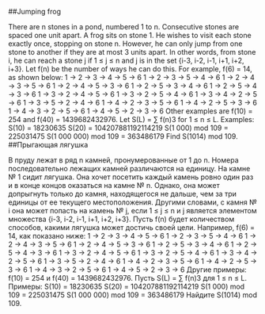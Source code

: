 ##Jumping frog

There are n stones in a pond, numbered 1 to n. Consecutive stones are spaced one unit apart.
A frog sits on stone 1. He wishes to visit each stone exactly once, stopping on stone n. However, he can only jump from one stone to another if they are at most 3 units apart. In other words, from stone i, he can reach a stone j if 1 ≤ j ≤ n and j is in the set {i-3, i-2, i-1, i+1, i+2, i+3}.
Let f(n) be the number of ways he can do this. For example, f(6) = 14, as shown below:
1 → 2 → 3 → 4 → 5 → 6 
1 → 2 → 3 → 5 → 4 → 6 
1 → 2 → 4 → 3 → 5 → 6 
1 → 2 → 4 → 5 → 3 → 6 
1 → 2 → 5 → 3 → 4 → 6 
1 → 2 → 5 → 4 → 3 → 6 
1 → 3 → 2 → 4 → 5 → 6 
1 → 3 → 2 → 5 → 4 → 6 
1 → 3 → 4 → 2 → 5 → 6 
1 → 3 → 5 → 2 → 4 → 6 
1 → 4 → 2 → 3 → 5 → 6 
1 → 4 → 2 → 5 → 3 → 6 
1 → 4 → 3 → 2 → 5 → 6 
1 → 4 → 5 → 2 → 3 → 6
Other examples are f(10) = 254 and f(40) = 1439682432976.
Let S(L) = ∑ f(n)3 for 1 ≤ n ≤ L.
Examples:
S(10) = 18230635
S(20) = 104207881192114219
S(1 000) mod 109 = 225031475
S(1 000 000) mod 109 = 363486179
Find S(1014) mod 109.
##Прыгающая лягушка

В пруду лежат в ряд n камней, пронумерованные от 1 до n. Номера последовательно лежащих камней различаются на единицу.
На камне № 1 сидит лягушка. Она хочет посетить каждый камень ровно один раз и в конце концов оказаться на камне № n. Однако, она может допрыгнуть только до камня, находящегося не дальше, чем за три единицы от ее текущего местоположения. Другими словами, с камня № i она может попасть на камень № j, если 1 ≤ j ≤ n и j является элементом множества {i-3, i-2, i-1, i+1, i+2, i+3}.
Пусть f(n) будет количеством способов, какими лягушка может достичь своей цели. Например, f(6) = 14, как показано ниже:
1 → 2 → 3 → 4 → 5 → 6 
1 → 2 → 3 → 5 → 4 → 6 
1 → 2 → 4 → 3 → 5 → 6 
1 → 2 → 4 → 5 → 3 → 6 
1 → 2 → 5 → 3 → 4 → 6 
1 → 2 → 5 → 4 → 3 → 6 
1 → 3 → 2 → 4 → 5 → 6 
1 → 3 → 2 → 5 → 4 → 6 
1 → 3 → 4 → 2 → 5 → 6 
1 → 3 → 5 → 2 → 4 → 6 
1 → 4 → 2 → 3 → 5 → 6 
1 → 4 → 2 → 5 → 3 → 6 
1 → 4 → 3 → 2 → 5 → 6 
1 → 4 → 5 → 2 → 3 → 6
Другие примеры: f(10) = 254 и f(40) = 1439682432976.
Пусть S(L) = ∑ f(n)3 для 1 ≤ n ≤ L.
Примеры:
S(10) = 18230635
S(20) = 104207881192114219
S(1 000) mod 109 = 225031475
S(1 000 000) mod 109 = 363486179
Найдите S(1014) mod 109.

